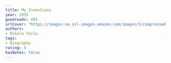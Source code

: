 ```yaml
---
title: My Inventions
year: 1935
goodreads: 493
urlCover: "https://images-na.ssl-images-amazon.com/images/S/compressed.photo.goodreads.com/books/1349108147i/493.jpg"
authors:
- Nikola Tesla
tags:
- Biography
rating: 4
hasNotes: false
---
```

